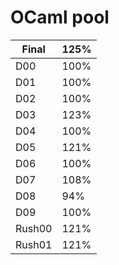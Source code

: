 # OCaml pool

| Final		| 125%		|
|-----------|-----------|
| D00		| 100%		|
| D01		| 100%		|
| D02		| 100%		|
| D03		| 123%		|
| D04		| 100%		|
| D05		| 121%		|
| D06		| 100%		|
| D07		| 108%		|
| D08		| 94%		|
| D09		| 100%		|
| Rush00	| 121%		|
| Rush01	| 121%		|
